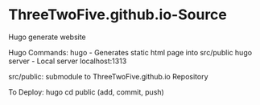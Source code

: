 # ThreeTwoFive.github.io-Source

Hugo generate website

Hugo Commands:
hugo - Generates static html page into src/public
hugo server - Local server localhost:1313

src/public: submodule to ThreeTwoFive.github.io Repository

To Deploy:
hugo
cd public
(add, commit, push)
